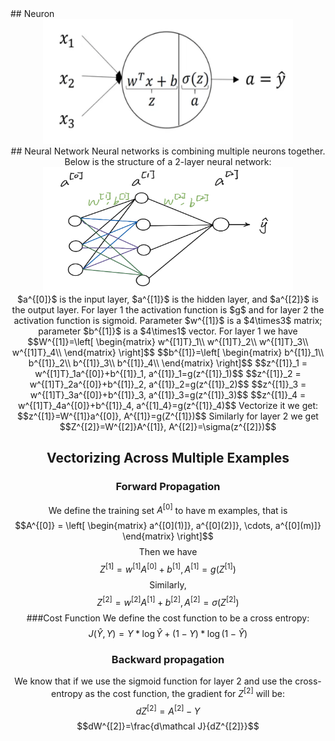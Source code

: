 <head>
    <script src="https://cdn.mathjax.org/mathjax/latest/MathJax.js?config=TeX-AMS-MML_HTMLorMML" type="text/javascript"></script>
    <script type="text/x-mathjax-config">
        MathJax.Hub.Config({
            tex2jax: {
            skipTags: ['script', 'noscript', 'style', 'textarea', 'pre'],
            inlineMath: [['$','$']]
            }
        });
    </script>
</head>
## Neuron
<div align=center>
<img width="400" height="200" src="https://raw.githubusercontent.com/SharynHu/picBed/master/65E72571-A911-4B44-8ED5-CC45183AC035.png"></img>
<div>
## Neural Network
Neural networks is combining multiple neurons together.
Below is the structure of a 2-layer neural network:
<div align=center>
<img width="400" height="200" src="https://raw.githubusercontent.com/SharynHu/picBed/master/B27A7ABB-D0F1-4953-93B2-8342635D7177.png"></img>
<div>
$a^{[0]}$ is the input layer, $a^{[1]}$ is the hidden layer, and $a^{[2]}$ is the output layer. For layer 1 the activation function is $g$ and for layer 2 the activation function is sigmoid. Parameter $w^{[1]}$ is a $4\times3$ matrix; parameter $b^{[1]}$ is a $4\times1$ vector.
For layer 1 we have
$$W^{[1]}=\left[
\begin{matrix}
w^{[1]T}_1\\
w^{[1]T}_2\\
w^{[1]T}_3\\
w^{[1]T}_4\\
\end{matrix}
\right]$$
$$b^{[1]}=\left[
\begin{matrix}
b^{[1]}_1\\
b^{[1]}_2\\
b^{[1]}_3\\
b^{[1]}_4\\
\end{matrix}
\right]$$
$$z^{[1]}_1 = w^{[1]T}_1a^{[0]}+b^{[1]}_1, a^{[1]}_1=g(z^{[1]}_1)$$
$$z^{[1]}_2 = w^{[1]T}_2a^{[0]}+b^{[1]}_2, a^{[1]}_2=g(z^{[1]}_2)$$
$$z^{[1]}_3 = w^{[1]T}_3a^{[0]}+b^{[1]}_3, a^{[1]}_3=g(z^{[1]}_3)$$
$$z^{[1]}_4 = w^{[1]T}_4a^{[0]}+b^{[1]}_4, a^{[1]_4}=g(z^{[1]}_4)$$
Vectorize it we get:
$$z^{[1]}=W^{[1]}a^{[0]}, A^{[1]}=g(Z^{[1]})$$
Similarly for layer 2 we get
$$Z^{[2]}=W^{[2]}A^{[1]}, A^{[2]}=\sigma(z^{[2]})$$

## Vectorizing Across Multiple Examples
### Forward  Propagation
We define the training set $A^{[0]}$ to have m examples, that is
$$A^{[0]} = \left[
\begin{matrix}
a^{[0](1)]}, a^{[0](2)]}, \cdots, a^{[0](m)]}
\end{matrix}
\right]$$
Then we have 
$$Z^{[1]}=w^{[1]}A^{[0]}+b^{[1]}, A^{[1]}=g(Z^{[1]})$$
Similarly, 
$$Z^{[2]}=w^{[2]}A^{[1]}+b^{[2]}, A^{[2]}=\sigma(Z^{[2]})$$
###Cost Function
We define the cost function to be a cross entropy:
$$J(\hat Y, Y) = Y*\log\hat Y+(1-Y)*\log(1-\hat Y)$$

### Backward propagation
We know that if we use the sigmoid function for layer 2 and use the cross-entropy as the cost function, the gradient for $Z^{[2]}$ will be:
$$dZ^{[2]}=A^{[2]}-Y$$
$$dW^{[2]}=\frac{d\mathcal J}{dZ^{[2]}}$$
